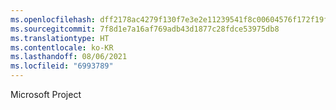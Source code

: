 ```yaml
---
ms.openlocfilehash: dff2178ac4279f130f7e3e2e11239541f8c00604576f172f19f723950915d1f6
ms.sourcegitcommit: 7f8d1e7a16af769adb43d1877c28fdce53975db8
ms.translationtype: HT
ms.contentlocale: ko-KR
ms.lasthandoff: 08/06/2021
ms.locfileid: "6993789"
---
```

Microsoft Project